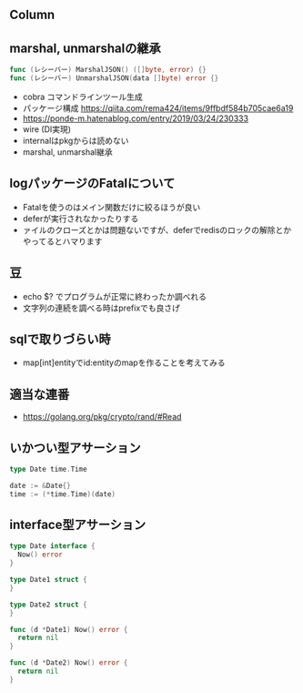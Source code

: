 ## Column

## marshal, unmarshalの継承

```go
func (レシーバー) MarshalJSON() ([]byte, error) {}
func (レシーバー) UnmarshalJSON(data []byte) error {}
```

- cobra コマンドラインツール生成
- パッケージ構成 https://qiita.com/rema424/items/9ffbdf584b705cae6a19
- https://ponde-m.hatenablog.com/entry/2019/03/24/230333
- wire (DI実現)
- internalはpkgからは読めない
- marshal, unmarshal継承

## logパッケージのFatalについて
- Fatalを使うのはメイン関数だけに絞るほうが良い
- deferが実行されなかったりする
- ァイルのクローズとかは問題ないですが、deferでredisのロックの解除とかやってるとハマります

## 豆
- echo $? でプログラムが正常に終わったか調べれる
- 文字列の連続を調べる時はprefixでも良さげ

## sqlで取りづらい時
- map[int]entityでid:entityのmapを作ることを考えてみる

## 適当な連番

- https://golang.org/pkg/crypto/rand/#Read

## いかつい型アサーション

```go
type Date time.Time

date := &Date{}
time := (*time.Time)(date)
```

## interface型アサーション

```go
type Date interface {
  Now() error
}

type Date1 struct {
}

type Date2 struct {
}

func (d *Date1) Now() error {
  return nil
}

func (d *Date2) Now() error {
  return nil
}



```